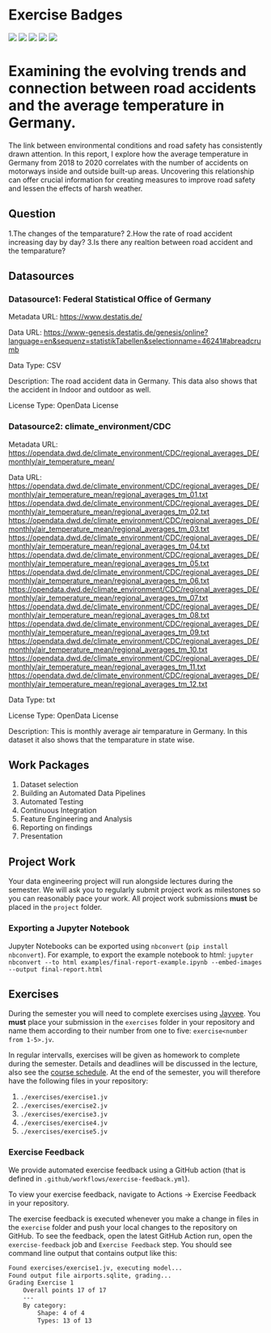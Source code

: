 # Exercise Badges

![](https://byob.yarr.is/apudasm10/made-template-fau/score_ex1) ![](https://byob.yarr.is/apudasm10/made-template-fau/score_ex2) ![](https://byob.yarr.is/apudasm10/made-template-fau/score_ex3) ![](https://byob.yarr.is/apudasm10/made-template-fau/score_ex4) ![](https://byob.yarr.is/apudasm10/made-template-fau/score_ex5)

# Examining the evolving trends and connection between road accidents and the average temperature in Germany.

The link between environmental conditions and road safety has consistently drawn attention. In this report, I explore how the average temperature in Germany from 2018 to 2020 correlates with the number of accidents on motorways inside and outside built-up areas. Uncovering this relationship can offer crucial information for creating measures to improve road safety and lessen the effects of harsh weather.


## Question

1.The changes of the temparature?
2.How the rate of road accident increasing day by day?
3.Is there any realtion between road accident and the temparature?
## Datasources

<!-- Describe each datasources you plan to use in a section. Use the prefic "DatasourceX" where X is the id of the datasource. -->

### Datasource1: Federal Statistical Office of Germany

Metadata URL: https://www.destatis.de/

Data URL: https://www-genesis.destatis.de/genesis/online?language=en&sequenz=statistikTabellen&selectionname=46241#abreadcrumb

Data Type: CSV

Description: The road accident data in Germany. This data also shows that the accident in Indoor and outdoor as well.

License Type: OpenData License

### Datasource2: climate_environment/CDC

Metadata URL: https://opendata.dwd.de/climate_environment/CDC/regional_averages_DE/monthly/air_temperature_mean/

Data URL: https://opendata.dwd.de/climate_environment/CDC/regional_averages_DE/monthly/air_temperature_mean/regional_averages_tm_01.txt https://opendata.dwd.de/climate_environment/CDC/regional_averages_DE/monthly/air_temperature_mean/regional_averages_tm_02.txt https://opendata.dwd.de/climate_environment/CDC/regional_averages_DE/monthly/air_temperature_mean/regional_averages_tm_03.txt https://opendata.dwd.de/climate_environment/CDC/regional_averages_DE/monthly/air_temperature_mean/regional_averages_tm_04.txt https://opendata.dwd.de/climate_environment/CDC/regional_averages_DE/monthly/air_temperature_mean/regional_averages_tm_05.txt https://opendata.dwd.de/climate_environment/CDC/regional_averages_DE/monthly/air_temperature_mean/regional_averages_tm_06.txt https://opendata.dwd.de/climate_environment/CDC/regional_averages_DE/monthly/air_temperature_mean/regional_averages_tm_07.txt https://opendata.dwd.de/climate_environment/CDC/regional_averages_DE/monthly/air_temperature_mean/regional_averages_tm_08.txt https://opendata.dwd.de/climate_environment/CDC/regional_averages_DE/monthly/air_temperature_mean/regional_averages_tm_09.txt https://opendata.dwd.de/climate_environment/CDC/regional_averages_DE/monthly/air_temperature_mean/regional_averages_tm_10.txt https://opendata.dwd.de/climate_environment/CDC/regional_averages_DE/monthly/air_temperature_mean/regional_averages_tm_11.txt https://opendata.dwd.de/climate_environment/CDC/regional_averages_DE/monthly/air_temperature_mean/regional_averages_tm_12.txt

Data Type: txt

License Type: OpenData License

Description: This is monthly average air temparature in Germany. In this dataset it also shows that the temparature in state wise.

## Work Packages

<!-- List of work packages ordered sequentially, each pointing to an issue with more details. -->

1. Dataset selection
2. Building an Automated Data Pipelines
3. Automated Testing
4. Continuous Integration
5. Feature Engineering and Analysis
6. Reporting on findings
7. Presentation




## Project Work
Your data engineering project will run alongside lectures during the semester. We will ask you to regularly submit project work as milestones so you can reasonably pace your work. All project work submissions **must** be placed in the `project` folder.

### Exporting a Jupyter Notebook
Jupyter Notebooks can be exported using `nbconvert` (`pip install nbconvert`). For example, to export the example notebook to html: `jupyter nbconvert --to html examples/final-report-example.ipynb --embed-images --output final-report.html`


## Exercises
During the semester you will need to complete exercises using [Jayvee](https://github.com/jvalue/jayvee). You **must** place your submission in the `exercises` folder in your repository and name them according to their number from one to five: `exercise<number from 1-5>.jv`.

In regular intervalls, exercises will be given as homework to complete during the semester. Details and deadlines will be discussed in the lecture, also see the [course schedule](https://made.uni1.de/). At the end of the semester, you will therefore have the following files in your repository:

1. `./exercises/exercise1.jv`
2. `./exercises/exercise2.jv`
3. `./exercises/exercise3.jv`
4. `./exercises/exercise4.jv`
5. `./exercises/exercise5.jv`

### Exercise Feedback
We provide automated exercise feedback using a GitHub action (that is defined in `.github/workflows/exercise-feedback.yml`). 

To view your exercise feedback, navigate to Actions -> Exercise Feedback in your repository.

The exercise feedback is executed whenever you make a change in files in the `exercise` folder and push your local changes to the repository on GitHub. To see the feedback, open the latest GitHub Action run, open the `exercise-feedback` job and `Exercise Feedback` step. You should see command line output that contains output like this:

```sh
Found exercises/exercise1.jv, executing model...
Found output file airports.sqlite, grading...
Grading Exercise 1
	Overall points 17 of 17
	---
	By category:
		Shape: 4 of 4
		Types: 13 of 13
```

